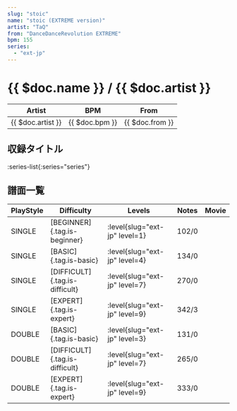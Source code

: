 ```yaml
---
slug: "stoic"
name: "stoic (EXTREME version)"
artist: "TaQ"
from: "DanceDanceRevolution EXTREME"
bpm: 155
series:
  - "ext-jp"
---
```


# {{ $doc.name }} / {{ $doc.artist }}

|Artist|BPM|From|
|------|---|----|
|{{ $doc.artist }}|{{ $doc.bpm }}|{{ $doc.from }}|

## 収録タイトル

:series-list{:series="series"}

## 譜面一覧

|PlayStyle|Difficulty|Levels|Notes|Movie|
|---------|----------|------|-----|-----|
|SINGLE|[BEGINNER]{.tag.is-beginner}|<div class="field is-grouped is-grouped-multiline"> :level{slug="ext-jp" level=1}</div>|102/0||
|SINGLE|[BASIC]{.tag.is-basic}|<div class="field is-grouped is-grouped-multiline"> :level{slug="ext-jp" level=4}</div>|134/0||
|SINGLE|[DIFFICULT]{.tag.is-difficult}|<div class="field is-grouped is-grouped-multiline"> :level{slug="ext-jp" level=7}</div>|270/0||
|SINGLE|[EXPERT]{.tag.is-expert}|<div class="field is-grouped is-grouped-multiline"> :level{slug="ext-jp" level=9}</div>|342/3||
|DOUBLE|[BASIC]{.tag.is-basic}|<div class="field is-grouped is-grouped-multiline"> :level{slug="ext-jp" level=3}</div>|131/0||
|DOUBLE|[DIFFICULT]{.tag.is-difficult}|<div class="field is-grouped is-grouped-multiline"> :level{slug="ext-jp" level=7}</div>|265/0||
|DOUBLE|[EXPERT]{.tag.is-expert}|<div class="field is-grouped is-grouped-multiline"> :level{slug="ext-jp" level=9}</div>|333/0||
